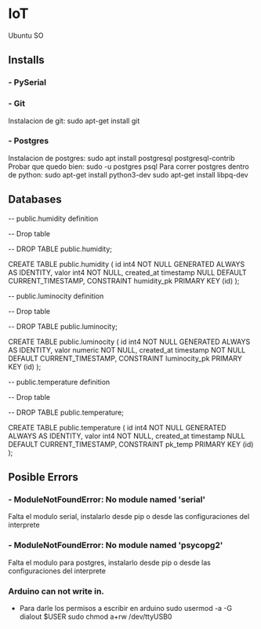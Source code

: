 # IoT
Ubuntu SO
## Installs
### - PySerial

### - Git
Instalacion de git:
sudo apt-get install git

### - Postgres 
Instalacion de postgres: 
sudo apt install postgresql postgresql-contrib
Probar que quedo bien: 
sudo -u postgres psql
Para correr postgres dentro de python:
sudo apt-get install python3-dev 
sudo apt-get install libpq-dev

## Databases

-- public.humidity definition

-- Drop table

-- DROP TABLE public.humidity;

CREATE TABLE public.humidity (
	id int4 NOT NULL GENERATED ALWAYS AS IDENTITY,
	valor int4 NOT NULL,
	created_at timestamp NULL DEFAULT CURRENT_TIMESTAMP,
	CONSTRAINT humidity_pk PRIMARY KEY (id)
);

-- public.luminocity definition

-- Drop table

-- DROP TABLE public.luminocity;

CREATE TABLE public.luminocity (
	id int4 NOT NULL GENERATED ALWAYS AS IDENTITY,
	valor numeric NOT NULL,
	created_at timestamp NOT NULL DEFAULT CURRENT_TIMESTAMP,
	CONSTRAINT luminocity_pk PRIMARY KEY (id)
);

-- public.temperature definition

-- Drop table

-- DROP TABLE public.temperature;

CREATE TABLE public.temperature (
	id int4 NOT NULL GENERATED ALWAYS AS IDENTITY,
	valor int4 NOT NULL,
	created_at timestamp NULL DEFAULT CURRENT_TIMESTAMP,
	CONSTRAINT pk_temp PRIMARY KEY (id)
);

## Posible Errors

### - ModuleNotFoundError: No module named 'serial'
Falta el modulo serial, instalarlo desde pip o desde las configuraciones del 
interprete

### - ModuleNotFoundError: No module named 'psycopg2'
Falta el modulo para postgres, instalarlo desde pip o desde las configuraciones del 
interprete

### Arduino can not write in. 
- Para darle los permisos a escribir en arduino
sudo usermod -a -G dialout $USER
sudo chmod a+rw /dev/ttyUSB0


